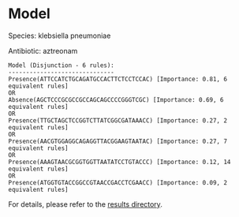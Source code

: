 
# Model

Species: klebsiella pneumoniae

Antibiotic: aztreonam

```
Model (Disjunction - 6 rules):
------------------------------
Presence(ATTCCATCTGCAGATGCCACTTCTCCTCCAC) [Importance: 0.81, 6 equivalent rules]
OR
Absence(AGCTCCCGCGCCGCCAGCAGCCCCGGGTCGC) [Importance: 0.69, 6 equivalent rules]
OR
Presence(TTGCTAGCTCCGGTCTTATCGGCGATAAACC) [Importance: 0.27, 2 equivalent rules]
OR
Presence(AACGTGGAGGCAGAGGTTACGGAAGTAATAC) [Importance: 0.27, 7 equivalent rules]
OR
Presence(AAAGTAACGCGGTGGTTAATATCCTGTACCC) [Importance: 0.12, 14 equivalent rules]
OR
Presence(ATGGTGTACCGGCCGTAACCGACCTCGAACC) [Importance: 0.09, 2 equivalent rules]

```

For details, please refer to the [results directory](../../../../../results/scm_b/klebsiella+pneumoniae/aztreonam/repeat_5/).

